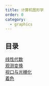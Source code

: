 ```yaml
---
title: 计算机图形学
order: 0
category:
  - graphics
---
```


## 目录
[线性代数](./01.linearAlgebra.md)  
[观测变换](./02.viewing.md)  
[视口与光栅化](./03.rasteriz.md)  
[着色](./03.shader.md)
